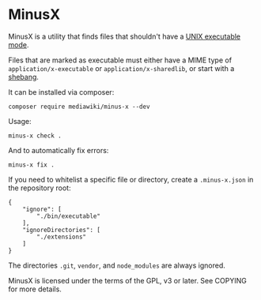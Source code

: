 MinusX
======

MinusX is a utility that finds files that shouldn't have a
[UNIX executable mode](https://en.wikipedia.org/wiki/Modes_%28Unix%29).

Files that are marked as executable must either have a MIME type of
`application/x-executable` or `application/x-sharedlib`, or start with
a [shebang](https://en.wikipedia.org/wiki/Shebang_%28Unix%29).

It can be installed via composer:

`composer require mediawiki/minus-x --dev`

Usage:

`minus-x check .`

And to automatically fix errors:

`minus-x fix .`


If you need to whitelist a specific file or directory, create a
`.minus-x.json` in the repository root:

```
{
	"ignore": [
		"./bin/executable"
	],
	"ignoreDirectories": [
		"./extensions"
	]
}
```

The directories `.git`, `vendor`, and `node_modules` are always ignored.

MinusX is licensed under the terms of the GPL, v3 or later. See COPYING
for more details.
